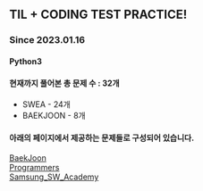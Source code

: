 ## TIL + CODING TEST PRACTICE!
### Since 2023.01.16
#### Python3
#### 현재까지 풀어본 총 문제 수 : 32개
- SWEA - 24개
- BAEKJOON - 8개

#### 아래의 페이지에서 제공하는 문제들로 구성되어 있습니다.
[BaekJoon](https://www.acmicpc.net/)  
[Programmers](https://programmers.co.kr/)  
[Samsung_SW_Academy](https://swexpertacademy.com/main/main.do)  
